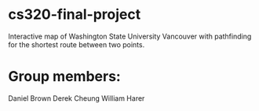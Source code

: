 # cs320-final-project
Interactive map of Washington State University Vancouver with pathfinding for the shortest route between two points.

# Group members:
Daniel Brown
Derek Cheung
William Harer
